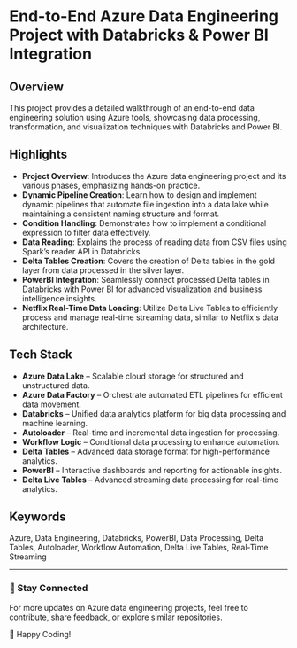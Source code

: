 # End-to-End Azure Data Engineering Project with Databricks & Power BI Integration

## Overview

This project provides a detailed walkthrough of an end-to-end data engineering solution using Azure tools, showcasing data processing, transformation, and visualization techniques with Databricks and Power BI.

## Highlights

- **Project Overview**: Introduces the Azure data engineering project and its various phases, emphasizing hands-on practice.
- **Dynamic Pipeline Creation**: Learn how to design and implement dynamic pipelines that automate file ingestion into a data lake while maintaining a consistent naming structure and format.
- **Condition Handling**: Demonstrates how to implement a conditional expression to filter data effectively.
- **Data Reading**: Explains the process of reading data from CSV files using Spark’s reader API in Databricks.
- **Delta Tables Creation**: Covers the creation of Delta tables in the gold layer from data processed in the silver layer.
- **PowerBI Integration**: Seamlessly connect processed Delta tables in Databricks with Power BI for advanced visualization and business intelligence insights.
- **Netflix Real-Time Data Loading**: Utilize Delta Live Tables to efficiently process and manage real-time streaming data, similar to Netflix's data architecture.

## Tech Stack

- **Azure Data Lake** – Scalable cloud storage for structured and unstructured data.
- **Azure Data Factory** – Orchestrate automated ETL pipelines for efficient data movement.
- **Databricks** – Unified data analytics platform for big data processing and machine learning.
- **Autoloader** – Real-time and incremental data ingestion for processing.
- **Workflow Logic** – Conditional data processing to enhance automation.
- **Delta Tables** – Advanced data storage format for high-performance analytics.
- **PowerBI** – Interactive dashboards and reporting for actionable insights.
- **Delta Live Tables** – Advanced streaming data processing for real-time analytics.

## Keywords

Azure, Data Engineering, Databricks, PowerBI, Data Processing, Delta Tables, Autoloader, Workflow Automation, Delta Live Tables, Real-Time Streaming

---

### 📌 Stay Connected

For more updates on Azure data engineering projects, feel free to contribute, share feedback, or explore similar repositories.

🚀 Happy Coding!

